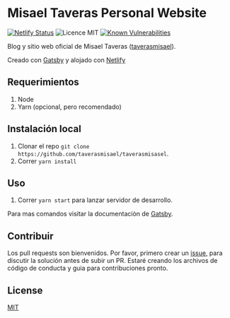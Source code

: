 # Misael Taveras Personal Website

[![Netlify Status](https://api.netlify.com/api/v1/badges/f98f8eb2-aef2-484b-a47d-faf9369d0c69/deploy-status)](https://app.netlify.com/sites/taverasmisael/deploys)
![Licence MIT](https://img.shields.io/github/license/taverasmisael/taverasmisael?style=flat-square)
[![Known Vulnerabilities](https://snyk.io/test/github/taverasmisael/taverasmisael/badge.svg?targetFile=package.json)](https://snyk.io/test/github/taverasmisael/taverasmisael?targetFile=package.json)

Blog y sitio web oficial de Misael Taveras ([taverasmisael](https://taverasmisael.com)).

Creado con [Gatsby](http://gatsbyjs.org) y alojado con [Netlify](https://netlify.com)

## Requerimientos

1. Node
2. Yarn (opcional, pero recomendado)

## Instalación local

1. Clonar el repo `git clone https://github.com/taverasmisael/taverasmisasel`.
2. Correr `yarn install`

## Uso

1. Correr `yarn start` para lanzar servidor de desarrollo.

Para mas comandos visitar la documentaciòn de [Gatsby](https://www.gatsbyjs.org/docs/gatsby-cli/).

## Contribuir

Los pull requests son bienvenidos. Por favor, primero crear un [issue](/issues/new), para discutir la solución antes de subir un PR.
Estaré creando los archivos de código de conducta y guia para contribuciones pronto.

## License

[MIT](https://choosealicense.com/licenses/mit/)
